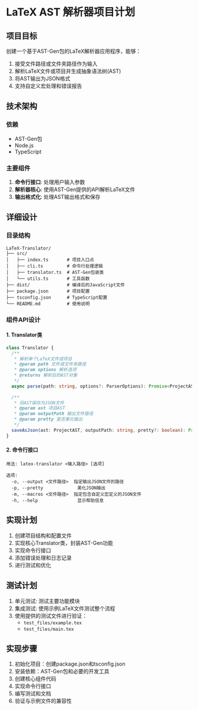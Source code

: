 # LaTeX AST 解析器项目计划

## 项目目标

创建一个基于AST-Gen包的LaTeX解析器应用程序，能够：

1. 接受文件路径或文件夹路径作为输入
2. 解析LaTeX文件或项目并生成抽象语法树(AST)
3. 将AST输出为JSON格式
4. 支持自定义宏处理和错误报告

## 技术架构

### 依赖

- AST-Gen包
- Node.js
- TypeScript

### 主要组件

1. **命令行接口**: 处理用户输入参数
2. **解析器核心**: 使用AST-Gen提供的API解析LaTeX文件
3. **输出格式化**: 处理AST输出格式和保存

## 详细设计

### 目录结构

```
LaTeX-Translator/
├── src/
│   ├── index.ts       # 项目入口点
│   ├── cli.ts         # 命令行处理逻辑
│   ├── translator.ts  # AST-Gen包装类
│   └── utils.ts       # 工具函数
├── dist/              # 编译后的JavaScript文件
├── package.json       # 项目配置
├── tsconfig.json      # TypeScript配置
└── README.md          # 使用说明
```

### 组件API设计

#### 1. Translator类

```typescript
class Translator {
  /**
   * 解析单个LaTeX文件或项目
   * @param path 文件或文件夹路径
   * @param options 解析选项
   * @returns 解析后的AST对象
   */
  async parse(path: string, options?: ParserOptions): Promise<ProjectAST>;
  
  /**
   * 将AST保存为JSON文件
   * @param ast 项目AST
   * @param outputPath 输出文件路径
   * @param pretty 是否美化输出
   */
  saveAsJson(ast: ProjectAST, outputPath: string, pretty?: boolean): Promise<void>;
}
```

#### 2. 命令行接口

```
用法: latex-translator <输入路径> [选项]

选项:
  -o, --output <文件路径>  指定输出JSON文件的路径
  -p, --pretty             美化JSON输出
  -m, --macros <文件路径>  指定包含自定义宏定义的JSON文件
  -h, --help               显示帮助信息
```

## 实现计划

1. 创建项目结构和配置文件
2. 实现核心Translator类，封装AST-Gen功能
3. 实现命令行接口
4. 添加错误处理和日志记录
5. 进行测试和优化

## 测试计划

1. 单元测试: 测试主要功能模块
2. 集成测试: 使用示例LaTeX文件测试整个流程
3. 使用提供的测试文件进行验证：
   - `test_files/example.tex`
   - `test_files/main.tex`

## 实现步骤

1. 初始化项目：创建package.json和tsconfig.json
2. 安装依赖：AST-Gen包和必要的开发工具
3. 创建核心组件代码
4. 实现命令行接口
5. 编写测试和文档
6. 验证与示例文件的兼容性

